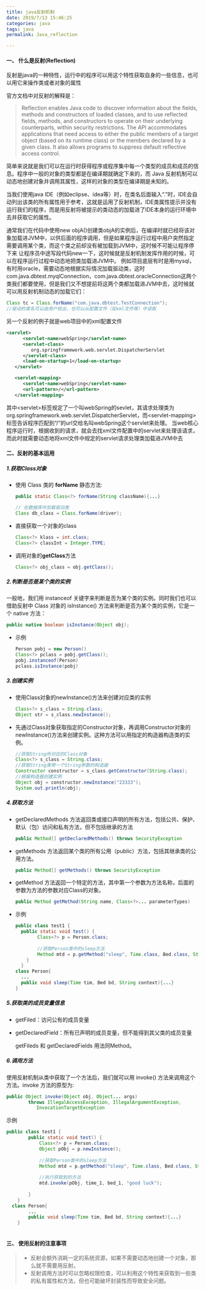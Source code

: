 ```yaml
---
title: java反射机制
date: 2019/7/13 15:46:25
categories: java
tags: java
permalink: Java_reflection

---
```


#### 一、 什么是反射(Reflection)

反射是java的一种特性，运行中的程序可以用这个特性获取自身的一些信息，也可以用它来操作类或者对象的属性

官方文档中对反射的解释是：

<!--more--> 

> Reflection enables Java code to discover information about the fields, methods and constructors of loaded classes, and to use reflected fields, methods, and constructors to operate on their underlying counterparts, within security restrictions.
> The API accommodates applications that need access to either the public members of a target object (based on its runtime class) or the members declared by a given class. It also allows programs to suppress default reflective access control.

简单来说就是我们可以在运行时获得程序或程序集中每一个类型的成员和成员的信息。程序中一般的对象的类型都是在编译期就确定下来的，而 Java 反射机制可以动态地创建对象并调用其属性，这样的对象的类型在编译期是未知的。

当我们使用java IDE（例如eclipse、idea等）时，在类名后面输入“.”时，IDE会自动列出该类的所有属性用于参考，这就是运用了反射机制，IDE类属性提示并没有运行我们的程序，而是用反射将被提示的类动态的加载进了IDE本身的运行环境中去并获取它的属性。

通常我们在代码中使用new objA()创建类objA的实例后，在编译时就已经将该对象加载进JVM中，以供后面的程序调用，但是如果程序运行过程中用户突然指定需要调用某个类，而这个类之前却没有被加载到JVM中，这时候不可能让程序停下来 让程序员中途写段代码new一下，这时候就是反射机制发挥作用的时候，可以在程序运行过程中动态地把类加载进JVM中。
例如项目底层有时是用mysql，有时用oracle，需要动态地根据实际情况加载驱动类，这时com.java.dbtest.myqlConnection，com.java.dbtest.oracleConnection这两个类我们都要使用，但是我们又不想提前将这两个类都加载进JVM中去，这时候就可以用反射机制动态的加载它们：

```java
Class tc = Class.forName("com.java.dbtest.TestConnection");
//驱动的类名可以由用户给出，也可以从配置文件（如xml文件等）中读取
```

另一个反射的例子就是web项目中的xml配置文件

```xml
<servlet>
      <servlet-name>webSpring</servlet-name>
      <servlet-class>
         org.springframework.web.servlet.DispatcherServlet
      </servlet-class>
      <load-on-startup>1</load-on-startup>
   </servlet>

   <servlet-mapping>
      <servlet-name>webSpring</servlet-name>
      <url-pattern>/</url-pattern>
   </servlet-mapping>
```
其中\<servlet>标签规定了一个叫webSpring的sevlet，其请求处理类为org.springframework.web.servlet.DispatcherServlet，而\<servlet-mapping>标签告诉程序匹配到“/”的url交给名叫webSpring这个servlet来处理。
当web核心程序运行时，根据收到的请求，就会去找xml文件配置中的servlet来处理该请求，而此时就需要动态地将xml文件中规定的servlet请求处理类加载进JVM中去

#### 二、反射的基本运用
##### 1.获取Class对象
- 使用 Class 类的 **forName** 静态方法:

  ```java
  public static Class<?> forName(String className){...}
  
  // 在数据库中加载驱动类
  Class db_class = Class.forName(driver);
  ```
- 直接获取一个对象的class

  ```java
  Class<?> klass = int.class;
  Class<?> classInt = Integer.TYPE;
  ```
- 调用对象的**getClass**方法
  ```java
  Class<?> obj_class = obj.getClass();
  ```
##### 2.判断是否是某个类的实例
一般地，我们用 instanceof 关键字来判断是否为某个类的实例。同时我们也可以借助反射中 Class 对象的 isInstance() 方法来判断是否为某个类的实例，它是一个 native 方法：

```java
public native boolean isInstance(Object obj);
```

- 示例
  ```java
  Person pobj = new Person()
  Class<?> pclass = pobj.getClass();
  pobj.instanceof(Person)
  pclass.isInstance(pobj)
  ```

##### 3.创建实例
- 使用Class对象的newInstance()方法来创建对应类的实例

  ```java
  Class<?> s_class = String.class;
  Object str = s_class.newInstance();
  ```

- 先通过Class对象获取指定的Constructor对象，再调用Constructor对象的newInstance()方法来创建实例。这种方法可以用指定的构造器构造类的实例。

  ```java
  //获取String所对应的Class对象
  Class<?> s_class = String.class;
  //获取String类带一个String参数的构造器
  Constructor constructor = s_class.getConstructor(String.class);
  //根据构造器创建实例
  Object obj = constructor.newInstance("23333");
  System.out.println(obj);
  ```

##### 4.获取方法
- getDeclaredMethods 方法返回类或接口声明的所有方法，包括公共、保护、默认（包）访问和私有方法，但不包括继承的方法
  ```java
  public Method[] getDeclaredMethods() throws SecurityException
  ```
- getMethods 方法返回某个类的所有公用（public）方法，包括其继承类的公用方法。

  ```java
  public Method[] getMethods() throws SecurityException
  ```

- getMethod 方法返回一个特定的方法，其中第一个参数为方法名称，后面的参数为方法的参数对应Class的对象。

  ```java
  public Method getMethod(String name, Class<?>... parameterTypes)
  ```

- 示例
  ```java
  public class test1 {
  	public static void test() {
          Class<?> p = Person.class;
          
          //获取Person类中的sleep方法
          Method mtd = p.getMethod("sleep", Time.class, Bed.class, String.class);
      }
  	}
  class Person{
  	...
  	public void sleep(Time tim, Bed bd, String context){...}
  }
  
  
  ```

##### 5.获取类的成员变量信息
- getFiled：访问公有的成员变量
- getDeclaredField：所有已声明的成员变量，但不能得到其父类的成员变量

    getFileds 和 getDeclaredFields 用法同Method。

##### 6.调用方法
使用反射机制从类中获取了一个方法后，我们就可以用 invoke() 方法来调用这个方法。invoke 方法的原型为:

```java
public Object invoke(Object obj, Object... args)
        throws IllegalAccessException, IllegalArgumentException,
           InvocationTargetException
```

示例

```java
public class test1 {
		public static void test() {
	        Class<?> p = Person.class;
	        Object pObj = p.newInstance();
	        
	        //获取Person类中的sleep方法
	        Method mtd = p.getMethod("sleep", Time.class, Bed.class, String.class);
			
			//执行获取到的方法
	        mtd.invoke(pObj, time_1, bed_1, "good luck");
	        
	    }
  	}
  class Person{
		...
		public void sleep(Time tim, Bed bd, String context){...}
	}
	
```

#### 三、 使用反射的注意事项

> - 反射会额外消耗一定的系统资源，如果不需要动态地创建一个对象，那么就不需要用反射。
> - 反射调用方法时可以忽略权限检查，可以利用这个特性来获取到一些类的私有属性和方法，但也可能破坏封装性而导致安全问题。